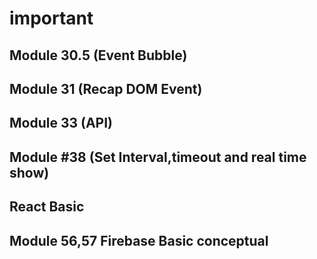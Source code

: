 # important #
## Module 30.5 (Event Bubble)
## Module 31 (Recap DOM Event)
## Module 33 (API)
## Module #38 (Set Interval,timeout and real time show)
## React Basic
## Module 56,57 Firebase Basic conceptual
